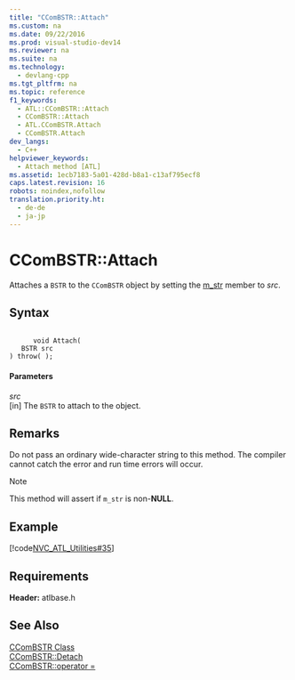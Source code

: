 ```yaml
---
title: "CComBSTR::Attach"
ms.custom: na
ms.date: 09/22/2016
ms.prod: visual-studio-dev14
ms.reviewer: na
ms.suite: na
ms.technology: 
  - devlang-cpp
ms.tgt_pltfrm: na
ms.topic: reference
f1_keywords: 
  - ATL::CComBSTR::Attach
  - CComBSTR::Attach
  - ATL.CComBSTR.Attach
  - CComBSTR.Attach
dev_langs: 
  - C++
helpviewer_keywords: 
  - Attach method [ATL]
ms.assetid: 1ecb7183-5a01-428d-b8a1-c13af795ecf8
caps.latest.revision: 16
robots: noindex,nofollow
translation.priority.ht: 
  - de-de
  - ja-jp
---
```

# CComBSTR::Attach
Attaches a `BSTR` to the `CComBSTR` object by setting the [m_str](../vs140/ccombstr--m_str.md) member to *src*.  
  
## Syntax  
  
```  
  
      void Attach(  
   BSTR src   
) throw( );  
```  
  
#### Parameters  
 *src*  
 [in] The `BSTR` to attach to the object.  
  
## Remarks  
 Do not pass an ordinary wide-character string to this method. The compiler cannot catch the error and run time errors will occur.  
  
> [!NOTE]
>  This method will assert if `m_str` is non-**NULL**.  
  
## Example  
 [!code[NVC_ATL_Utilities#35](../vs140/codesnippet/CPP/ccombstr--attach_1.cpp)]
  
  
## Requirements  
 **Header:** atlbase.h  
  
## See Also  
 [CComBSTR Class](../vs140/ccombstr-class.md)   
 [CComBSTR::Detach](../vs140/ccombstr--detach.md)   
 [CComBSTR::operator =](../vs140/ccombstr--operator-=.md)